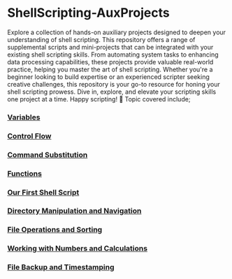 # ShellScripting-AuxProjects
Explore a collection of hands-on auxiliary projects designed to deepen your understanding of shell scripting. This repository offers a range of supplemental scripts and mini-projects that can be integrated with your existing shell scripting skills. From automating system tasks to enhancing data processing capabilities, these projects provide valuable real-world practice, helping you master the art of shell scripting. Whether you're a beginner looking to build expertise or an experienced scripter seeking creative challenges, this repository is your go-to resource for honing your shell scripting prowess. Dive in, explore, and elevate your scripting skills one project at a time. Happy scripting! 🚀
Topic covered include;

### [Variables](https://github.com/atubak400/ShellScripting-AuxProjects/blob/master/documentation.md#variables)
### [Control Flow](https://github.com/atubak400/ShellScripting-AuxProjects/blob/master/documentation.md#control-flow)
### [Command Substitution](https://github.com/atubak400/ShellScripting-AuxProjects/blob/master/documentation.md#command-substitution)
### [Functions](https://github.com/atubak400/ShellScripting-AuxProjects/blob/master/documentation.md#functions)
### [Our First Shell Script](https://github.com/atubak400/ShellScripting-AuxProjects/blob/master/documentation.md#our-first-shell-script)
### [Directory Manipulation and Navigation](https://github.com/atubak400/ShellScripting-AuxProjects/blob/master/documentation.md#directory-manipulation-and-navigation)
### [File Operations and Sorting](https://github.com/atubak400/ShellScripting-AuxProjects/blob/master/documentation.md#file-operations-and-sorting)
### [ Working with Numbers and Calculations](https://github.com/atubak400/ShellScripting-AuxProjects/blob/master/documentation.md#working-with-numbers-and-calculations)
### [File Backup and Timestamping](https://github.com/atubak400/ShellScripting-AuxProjects/blob/master/documentation.md#file-backup-and-timestamping)
